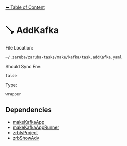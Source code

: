 [⬅️ Table of Content](../README.md)

# 🪠 AddKafka

File Location:

    ~/.zaruba/zaruba-tasks/make/kafka/task.addKafka.yaml

Should Sync Env:

    false

Type:

    wrapper


## Dependencies

* [makeKafkaApp](makeKafkaApp.md)
* [makeKafkaAppRunner](makeKafkaAppRunner.md)
* [zrbIsProject](zrbIsProject.md)
* [zrbShowAdv](zrbShowAdv.md)